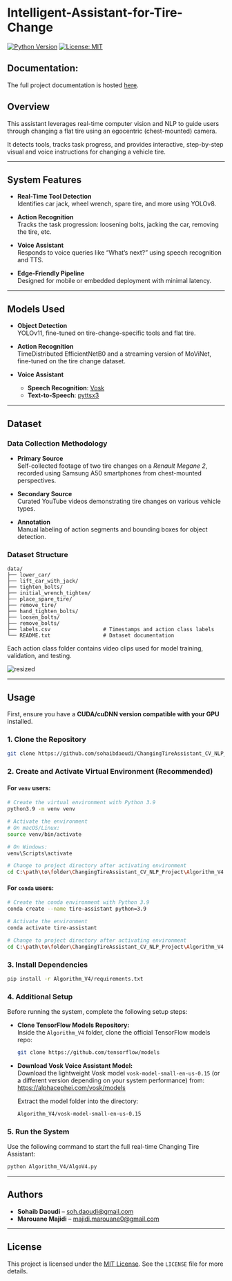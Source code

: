 # Intelligent-Assistant-for-Tire-Change
[![Python Version](https://img.shields.io/badge/python-3.9-blue.svg)](https://www.python.org/downloads/)
[![License: MIT](https://img.shields.io/badge/License-MIT-yellow.svg)](./LICENSE)

## **Documentation:** 
The full project documentation is hosted [here](https://rtd-cvproject.readthedocs.io/en/latest/).

## Overview
This assistant leverages real-time computer vision and NLP to guide users through changing a flat tire using an egocentric (chest-mounted) camera.  

It detects tools, tracks task progress, and provides interactive, step-by-step visual and voice instructions for changing a vehicle tire.

---

## System Features
- **Real-Time Tool Detection**  
  Identifies car jack, wheel wrench, spare tire, and more using YOLOv8.

- **Action Recognition**  
  Tracks the task progression: loosening bolts, jacking the car, removing the tire, etc.

- **Voice Assistant**  
  Responds to voice queries like “What’s next?” using speech recognition and TTS.

- **Edge-Friendly Pipeline**  
  Designed for mobile or embedded deployment with minimal latency.

---

## Models Used
- **Object Detection**  
  YOLOv11, fine-tuned on tire-change-specific tools and flat tire.

- **Action Recognition**  
  TimeDistributed EfficientNetB0 and a streaming version of MoViNet, fine-tuned on the tire change dataset.

- **Voice Assistant**  
  - **Speech Recognition**: [Vosk](https://alphacephei.com/vosk/)
  - **Text-to-Speech**: [pyttsx3](https://pypi.org/project/pyttsx3/)

---

## Dataset

### Data Collection Methodology
- **Primary Source**  
  Self-collected footage of two tire changes on a *Renault Megane 2*, recorded using Samsung A50 smartphones from chest-mounted perspectives.

- **Secondary Source**  
  Curated YouTube videos demonstrating tire changes on various vehicle types.

- **Annotation**  
  Manual labeling of action segments and bounding boxes for object detection.

### Dataset Structure
```
data/
├── lower_car/
├── lift_car_with_jack/
├── tighten_bolts/
├── initial_wrench_tighten/
├── place_spare_tire/
├── remove_tire/
├── hand_tighten_bolts/
├── loosen_bolts/
├── remove_bolts/
├── labels.csv                 # Timestamps and action class labels
└── README.txt                 # Dataset documentation
```
Each action class folder contains video clips used for model training, validation, and testing.

![resized](https://github.com/user-attachments/assets/b3e77c3a-f267-4877-b48a-37b0ff49b208)

---

## Usage
First, ensure you have a **CUDA/cuDNN version compatible with your GPU** installed.

### 1. Clone the Repository
```bash
git clone https://github.com/sohaibdaoudi/ChangingTireAssistant_CV_NLP_Project.git
```

### 2. Create and Activate Virtual Environment (Recommended)

#### For `venv` users:
```bash
# Create the virtual environment with Python 3.9
python3.9 -m venv venv

# Activate the environment
# On macOS/Linux:
source venv/bin/activate

# On Windows:
venv\Scripts\activate

# Change to project directory after activating environment
cd C:\path\to\folder\ChangingTireAssistant_CV_NLP_Project\Algorithm_V4
```

#### For `conda` users:
```bash
# Create the conda environment with Python 3.9
conda create --name tire-assistant python=3.9

# Activate the environment
conda activate tire-assistant

# Change to project directory after activating environment
cd C:\path\to\folder\ChangingTireAssistant_CV_NLP_Project\Algorithm_V4
```

### 3. Install Dependencies
```bash
pip install -r Algorithm_V4/requirements.txt
```

### 4. Additional Setup
Before running the system, complete the following setup steps:

- **Clone TensorFlow Models Repository:**  
  Inside the `Algorithm_V4` folder, clone the official TensorFlow models repo:
  ```bash
  git clone https://github.com/tensorflow/models
  ```

- **Download Vosk Voice Assistant Model:**  
  Download the lightweight Vosk model `vosk-model-small-en-us-0.15` (or a different version depending on your system performance) from:  
  https://alphacephei.com/vosk/models

  Extract the model folder into the directory:
  ```bash
  Algorithm_V4/vosk-model-small-en-us-0.15
  ```

### 5. Run the System
Use the following command to start the full real-time Changing Tire Assistant:
```bash
python Algorithm_V4/AlgoV4.py
```
---

## Authors
- **Sohaib Daoudi** – [soh.daoudi@gmail.com](mailto:soh.daoudi@gmail.com)  
- **Marouane Majidi** – [majidi.marouane0@gmail.com](mailto:majidi.marouane0@gmail.com)

---

## License
This project is licensed under the [MIT License](https://opensource.org/licenses/MIT). See the `LICENSE` file for more details.
